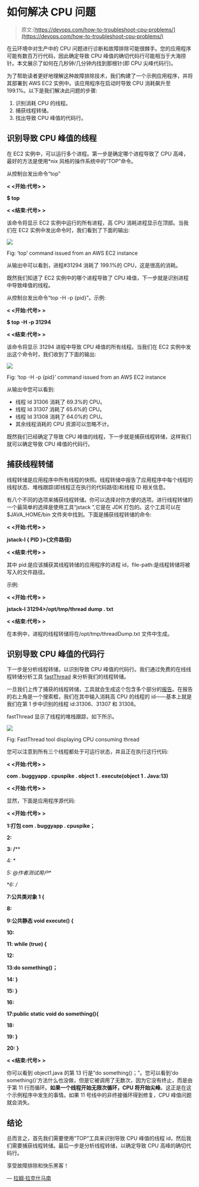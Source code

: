 # 如何解决 CPU 问题

> 原文:[https://devops.com/how-to-troubleshoot-cpu-problems/](https://devops.com/how-to-troubleshoot-cpu-problems/)

在云环境中对生产中的 CPU 问题进行诊断和故障排除可能很棘手。您的应用程序可能有数百万行代码，因此确定导致 CPU 峰值的确切代码行可能相当于大海捞针。本文展示了如何在几秒钟/几分钟内找到那根针(即 CPU 尖峰代码行)。

为了帮助读者更好地理解这种故障排除技术，我们构建了一个示例应用程序，并将其部署到 AWS EC2 实例中。该应用程序在启动时导致 CPU 消耗飙升至 199.1%。以下是我们解决此问题的步骤:

1.  识别消耗 CPU 的线程。
2.  捕获线程转储。
3.  找出导致 CPU 峰值的代码行。

## 识别导致 CPU 峰值的线程

在 EC2 实例中，可以运行多个进程。第一步是确定哪个进程导致了 CPU 高峰，最好的方法是使用*nix 风格的操作系统中的“TOP”命令。

从控制台发出命令“top”

**< <开始:代号> >**

**$ top**

**< <结束:代号> >**

该命令将显示 EC2 实例中运行的所有进程，高 CPU 消耗进程显示在顶部。当我们在 EC2 实例中发出命令时，我们看到了下面的输出:

![](../Images/8ff10a4ab4e0599df3f6d80e94227a9f.png)

Fig: ‘top’ command issued from an AWS EC2 instance

从输出中可以看到，进程#31294 消耗了 199.1%的 CPU，这是很高的消耗。

既然我们知道了 EC2 实例中的哪个进程导致了 CPU 峰值，下一步就是识别进程中导致峰值的线程。

从控制台发出命令“top -H -p {pid}”。示例:

**< <开始:代号> >**

**$ top -H -p 31294**

**< <结束:代号> >**

该命令将显示 31294 进程中导致 CPU 峰值的所有线程。当我们在 EC2 实例中发出这个命令时，我们收到了下面的输出:

![](../Images/833e7308f56eedff542cf1149f793c30.png)

Fig: ‘top -H -p {pid}’ command issued from an AWS EC2 instance

从输出中您可以看到:

*   线程 Id 31306 消耗了 69.3%的 CPU。
*   线程 Id 31307 消耗了 65.6%的 CPU。
*   线程 Id 31308 消耗了 64.0%的 CPU。
*   其余线程消耗的 CPU 资源可以忽略不计。

既然我们已经确定了导致 CPU 峰值的线程，下一步就是捕获线程转储，这样我们就可以确定导致 CPU 峰值的代码行。

## 捕获线程转储

线程转储是应用程序中所有线程的快照。线程转储中报告了应用程序中每个线程的线程状态、堆栈跟踪(即线程正在执行的代码路径)和线程 ID 相关信息。

有八个不同的选项来捕获线程转储。你可以选择对你方便的选项。进行线程转储的一个最简单的选择是使用工具“jstack ”,它是在 JDK 打包的。这个工具可以在$JAVA_HOME/bin 文件夹中找到。下面是捕获线程转储的命令:

**< <开始:代号> >**

**jstack-l { PID }>{文件路径}**

**< <结束:代号> >**

其中 pid:是应该捕获其线程转储的应用程序的进程 id，file-path:是线程转储将被写入的文件路径。

示例:

**< <开始:代号> >**

**jstack-l 31294>/opt/tmp/thread dump . txt**

**< <结束:代号> >**

在本例中，进程的线程转储将在/opt/tmp/threadDump.txt 文件中生成。

## 识别导致 CPU 峰值的代码行

下一步是分析线程转储，以识别导致 CPU 峰值的代码行。我们通过免费的在线线程转储分析工具 [fastThread](http://fastthread.io/) 来分析我们的线程转储。

一旦我们上传了捕获的线程转储，工具就会生成这个包含多个部分的[报告](http://fastthread.io/my-thread-report.jsp?p=c2hhcmVkLzIwMTgvMTIvMTAvLS10aHJlYWQtZHVtcC12Mi50eHQtLTIzLTMyLTEw)。在报告的右上角是一个搜索框，我们在其中输入消耗高 CPU 的线程的 id——基本上就是我们在第 1 步中识别的线程 id:31306、31307 和 31308。

fastThread 显示了线程的堆栈跟踪，如下所示。

![](../Images/3ff88efaaa4aea228a45bea039c6cbf6.png)

Fig: FastThread tool displaying CPU consuming thread

您可以注意到所有三个线程都处于可运行状态，并且正在执行这行代码:

**< <开始:代号> >**

**com . buggyapp . cpuspike . object 1 . execute(object 1 . Java:13)**

**< <开始:代号> >**

显然，下面是应用程序源代码:

**< <开始:代号> >**

**1:打包 com . buggyapp . cpuspike；**

**2:**

**3: /****

4: *

**5:* @作者测试用户**

**6: */**

**7:公共类对象 1 {**

**8:**

**9:公共静态 void execute() {**

**10:**

**11: while (true) {**

**12:**

**13:do something()；**

**14: }**

**15: }**

**16:**

**17:public static void do something(){**

**18:**

**19: }**

**20: }**

**< <结束:代号> >**

你可以看到 object1.java 的第 13 行是“do something()；”。您可以看到‘do something()’方法什么也没做，但是它被调用了无数次，因为它没有终止，而是由于第 11 行而循环。**如果一个线程开始无限次循环，CPU 将开始尖峰**。这正是在这个示例程序中发生的事情。如果 11 号线中的非终接循环得到修复，CPU 峰值问题就会消失。

## 结论

总而言之，首先我们需要使用“TOP”工具来识别导致 CPU 峰值的线程 id，然后我们需要捕获线程转储。最后一步是分析线程转储，以确定导致 CPU 高峰的确切代码行。

享受故障排除和快乐黑客！

— [拉姆·拉克什马南](https://devops.com/author/ram-lakshmanan/)
